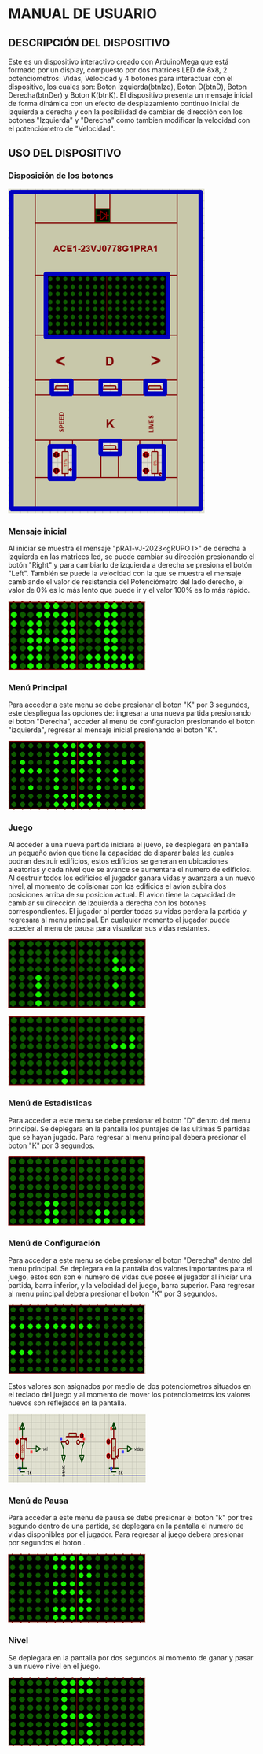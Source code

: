 
# MANUAL DE USUARIO

## DESCRIPCIÓN DEL DISPOSITIVO

Este es un dispositivo interactivo creado con ArduinoMega que está formado por un display, compuesto por dos matrices LED de 8x8, 2 potenciometros: Vidas, Velocidad y 4 botones para interactuar con el dispositivo, los cuales son: Boton Izquierda(btnIzq), Boton D(btnD), Boton Derecha(btnDer) y Boton K(btnK).
El dispositivo presenta un mensaje inicial de forma dinámica con un efecto de desplazamiento continuo inicial de izquierda a derecha y con la posibilidad de cambiar de dirección con los botones "Izquierda" y "Derecha" como tambien modificar la velocidad con el potenciómetro de "Velocidad".

## USO DEL DISPOSITIVO

### Disposición de los botones
<img src="./Imagenes/dispositivo.png" alt="drawing" style="width:400px;"/>

### Mensaje inicial
Al iniciar se muestra el mensaje "pRA1-vJ-2023\<gRUPO I>" de derecha a izquierda en las matrices led, se puede cambiar su dirección presionando el botón "Right" y para cambiarlo de izquierda a derecha se presiona el botón "Left". También se puede la velocidad con la que se muestra el mensaje cambiando el valor de resistencia del Potenciómetro del lado derecho, el valor de 0% es lo más lento que puede ir y el valor 100% es lo más rápido.
>>

<img src="./Imagenes/MensajeInicial.png" alt="drawing" style="height: 140px; width:280px;"/>

### Menú Principal

Para acceder a este menu se debe presionar el boton "K" por 3 segundos, este despliegua las opciones de: ingresar a una nueva partida presionando el boton "Derecha", acceder al menu de configuracion presionando el boton "izquierda", regresar al mensaje inicial presionando el boton "K".

<img src="./Imagenes/menu.png" alt="Menu Principal" style="height: 140px; width:280px;"/>

>>

### Juego

Al acceder a una nueva partida iniciara el juevo, se desplegara en pantalla un pequeño avion que tiene la capacidad de disparar balas las cuales podran destruir edificios, estos edificios se generan en ubicaciones aleatorias y cada nivel que se avance se aumentara el numero de edificios. Al destruir todos los edificios el jugador ganara vidas y avanzara a un nuevo nivel, al momento de colisionar con los edificios el avion subira dos posiciones arriba de su posicion actual. El avion tiene la capacidad de cambiar su direccion de izquierda a derecha con los botones correspondientes. El jugador al perder todas su vidas perdera la partida y regresara al menu principal. En cualquier momento el jugador puede acceder al menu de pausa para visualizar sus vidas restantes.


<img src="./Imagenes/Juego2.png" alt="Menu Principal" style="height: 140px; width:280px;"/>

>>

<img src="./Imagenes/Juego.png" alt="Menu Principal" style="height: 140px; width:280px;"/>

>>

### Menú de Estadisticas

Para acceder a este menu se debe presionar el boton "D" dentro del menu principal. Se deplegara en la pantalla los puntajes de las ultimas 5 partidas que se hayan jugado. Para regresar al menu principal debera presionar el boton "K" por 3 segundos.

>>

<img src="./Imagenes/Estadisticas.png" alt="Menu Config" style="height: 140px; width:280px;"/>

>>

### Menú de Configuración

Para acceder a este menu se debe presionar el boton "Derecha" dentro del menu principal. Se deplegara en la pantalla dos valores importantes para el juego, estos son son el numero de vidas que posee el jugador al iniciar una partida, barra inferior, y la velocidad del juego, barra superior. Para regresar al menu principal debera presionar el boton "K" por 3 segundos.

>>

<img src="./Imagenes/config_2.png" alt="Menu Config" style="height: 140px; width:280px;"/>

>>

Estos valores son asignados por medio de dos potenciometros situados en el teclado del juego y al momento de mover los potenciometros los valores nuevos son reflejados en la pantalla.

<img src="./Imagenes/config_3.png" alt="Potenciometro" style="height: 140px; width:280px;"/>

### Menú de Pausa

Para acceder a este menu de pausa se debe presionar el boton "k" por tres segundo dentro de una partida, se deplegara en la pantalla el numero de vidas disponibles por el jugador. Para regresar al juego debera presionar por segundos el boton .

>>

<img src="./Imagenes/pausa.png" alt="Menu Config" style="height: 140px; width:280px;"/>

>>

### Nivel

Se deplegara en la pantalla por dos segundos al momento de ganar y pasar a un nuevo nivel en el juego.

>>

<img src="./Imagenes/nivel.png" alt="Menu Config" style="height: 140px; width:280px;"/>

>>
